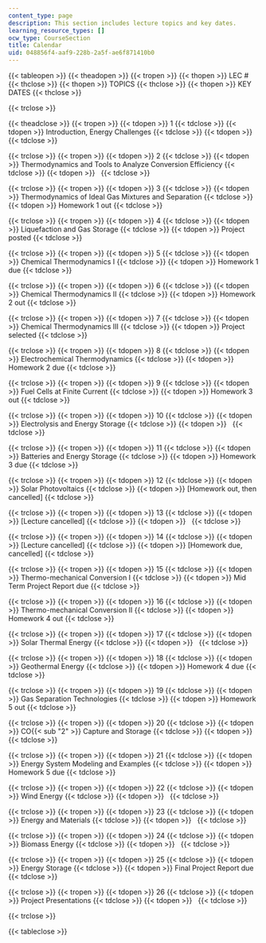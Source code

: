 ```yaml
---
content_type: page
description: This section includes lecture topics and key dates.
learning_resource_types: []
ocw_type: CourseSection
title: Calendar
uid: 048856f4-aaf9-228b-2a5f-ae6f871410b0
---
```


{{< tableopen >}}
{{< theadopen >}}
{{< tropen >}}
{{< thopen >}}
LEC #
{{< thclose >}}
{{< thopen >}}
TOPICS
{{< thclose >}}
{{< thopen >}}
KEY DATES
{{< thclose >}}

{{< trclose >}}

{{< theadclose >}}
{{< tropen >}}
{{< tdopen >}}
1
{{< tdclose >}}
{{< tdopen >}}
Introduction, Energy Challenges
{{< tdclose >}}
{{< tdopen >}}
 
{{< tdclose >}}

{{< trclose >}}
{{< tropen >}}
{{< tdopen >}}
2
{{< tdclose >}}
{{< tdopen >}}
Thermodynamics and Tools to Analyze Conversion Efficiency
{{< tdclose >}}
{{< tdopen >}}
 
{{< tdclose >}}

{{< trclose >}}
{{< tropen >}}
{{< tdopen >}}
3
{{< tdclose >}}
{{< tdopen >}}
Thermodynamics of Ideal Gas Mixtures and Separation
{{< tdclose >}}
{{< tdopen >}}
Homework 1 out
{{< tdclose >}}

{{< trclose >}}
{{< tropen >}}
{{< tdopen >}}
4
{{< tdclose >}}
{{< tdopen >}}
Liquefaction and Gas Storage
{{< tdclose >}}
{{< tdopen >}}
Project posted
{{< tdclose >}}

{{< trclose >}}
{{< tropen >}}
{{< tdopen >}}
5
{{< tdclose >}}
{{< tdopen >}}
Chemical Thermodynamics I
{{< tdclose >}}
{{< tdopen >}}
Homework 1 due
{{< tdclose >}}

{{< trclose >}}
{{< tropen >}}
{{< tdopen >}}
6
{{< tdclose >}}
{{< tdopen >}}
Chemical Thermodynamics II
{{< tdclose >}}
{{< tdopen >}}
Homework 2 out
{{< tdclose >}}

{{< trclose >}}
{{< tropen >}}
{{< tdopen >}}
7
{{< tdclose >}}
{{< tdopen >}}
Chemical Thermodynamics III
{{< tdclose >}}
{{< tdopen >}}
Project selected
{{< tdclose >}}

{{< trclose >}}
{{< tropen >}}
{{< tdopen >}}
8
{{< tdclose >}}
{{< tdopen >}}
Electrochemical Thermodynamics
{{< tdclose >}}
{{< tdopen >}}
Homework 2 due
{{< tdclose >}}

{{< trclose >}}
{{< tropen >}}
{{< tdopen >}}
9
{{< tdclose >}}
{{< tdopen >}}
Fuel Cells at Finite Current
{{< tdclose >}}
{{< tdopen >}}
Homework 3 out
{{< tdclose >}}

{{< trclose >}}
{{< tropen >}}
{{< tdopen >}}
10
{{< tdclose >}}
{{< tdopen >}}
Electrolysis and Energy Storage
{{< tdclose >}}
{{< tdopen >}}
 
{{< tdclose >}}

{{< trclose >}}
{{< tropen >}}
{{< tdopen >}}
11
{{< tdclose >}}
{{< tdopen >}}
Batteries and Energy Storage
{{< tdclose >}}
{{< tdopen >}}
Homework 3 due
{{< tdclose >}}

{{< trclose >}}
{{< tropen >}}
{{< tdopen >}}
12
{{< tdclose >}}
{{< tdopen >}}
Solar Photovoltaics
{{< tdclose >}}
{{< tdopen >}}
\[Homework out, then cancelled\]
{{< tdclose >}}

{{< trclose >}}
{{< tropen >}}
{{< tdopen >}}
13
{{< tdclose >}}
{{< tdopen >}}
\[Lecture cancelled\]
{{< tdclose >}}
{{< tdopen >}}
 
{{< tdclose >}}

{{< trclose >}}
{{< tropen >}}
{{< tdopen >}}
14
{{< tdclose >}}
{{< tdopen >}}
\[Lecture cancelled\]
{{< tdclose >}}
{{< tdopen >}}
\[Homework due, cancelled\]
{{< tdclose >}}

{{< trclose >}}
{{< tropen >}}
{{< tdopen >}}
15
{{< tdclose >}}
{{< tdopen >}}
Thermo-mechanical Conversion I
{{< tdclose >}}
{{< tdopen >}}
Mid Term Project Report due
{{< tdclose >}}

{{< trclose >}}
{{< tropen >}}
{{< tdopen >}}
16
{{< tdclose >}}
{{< tdopen >}}
Thermo-mechanical Conversion II
{{< tdclose >}}
{{< tdopen >}}
Homework 4 out
{{< tdclose >}}

{{< trclose >}}
{{< tropen >}}
{{< tdopen >}}
17
{{< tdclose >}}
{{< tdopen >}}
Solar Thermal Energy
{{< tdclose >}}
{{< tdopen >}}
 
{{< tdclose >}}

{{< trclose >}}
{{< tropen >}}
{{< tdopen >}}
18
{{< tdclose >}}
{{< tdopen >}}
Geothermal Energy
{{< tdclose >}}
{{< tdopen >}}
Homework 4 due
{{< tdclose >}}

{{< trclose >}}
{{< tropen >}}
{{< tdopen >}}
19
{{< tdclose >}}
{{< tdopen >}}
Gas Separation Technologies
{{< tdclose >}}
{{< tdopen >}}
Homework 5 out
{{< tdclose >}}

{{< trclose >}}
{{< tropen >}}
{{< tdopen >}}
20
{{< tdclose >}}
{{< tdopen >}}
CO{{< sub "2" >}} Capture and Storage
{{< tdclose >}}
{{< tdopen >}}
 
{{< tdclose >}}

{{< trclose >}}
{{< tropen >}}
{{< tdopen >}}
21
{{< tdclose >}}
{{< tdopen >}}
Energy System Modeling and Examples
{{< tdclose >}}
{{< tdopen >}}
Homework 5 due
{{< tdclose >}}

{{< trclose >}}
{{< tropen >}}
{{< tdopen >}}
22
{{< tdclose >}}
{{< tdopen >}}
Wind Energy
{{< tdclose >}}
{{< tdopen >}}
 
{{< tdclose >}}

{{< trclose >}}
{{< tropen >}}
{{< tdopen >}}
23
{{< tdclose >}}
{{< tdopen >}}
Energy and Materials
{{< tdclose >}}
{{< tdopen >}}
 
{{< tdclose >}}

{{< trclose >}}
{{< tropen >}}
{{< tdopen >}}
24
{{< tdclose >}}
{{< tdopen >}}
Biomass Energy
{{< tdclose >}}
{{< tdopen >}}
 
{{< tdclose >}}

{{< trclose >}}
{{< tropen >}}
{{< tdopen >}}
25
{{< tdclose >}}
{{< tdopen >}}
Energy Storage
{{< tdclose >}}
{{< tdopen >}}
Final Project Report due
{{< tdclose >}}

{{< trclose >}}
{{< tropen >}}
{{< tdopen >}}
26
{{< tdclose >}}
{{< tdopen >}}
Project Presentations
{{< tdclose >}}
{{< tdopen >}}
 
{{< tdclose >}}

{{< trclose >}}

{{< tableclose >}}